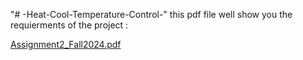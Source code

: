"# -Heat-Cool-Temperature-Control-" 
this pdf file well show you the requierments of the project :

[Assignment2_Fall2024.pdf](https://github.com/user-attachments/files/17727573/Assignment2_Fall2024.pdf)
